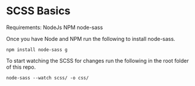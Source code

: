 # SCSS Basics

Requirements:
NodeJs
NPM
node-sass

Once you have Node and NPM run the following to install node-sass.
```
npm install node-sass g 

```

To start watching the SCSS for changes run the following in the root folder of this repo.
```
node-sass --watch scss/ -o css/

```